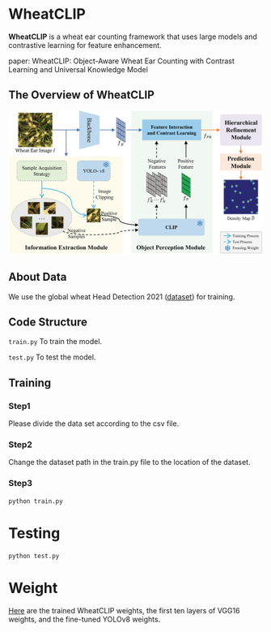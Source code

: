 # WheatCLIP

**WheatCLIP** is a wheat ear counting framework that uses large models and contrastive learning for feature enhancement.

paper: WheatCLIP: Object-Aware Wheat Ear Counting with Contrast Learning and Universal Knowledge Model
## The Overview of WheatCLIP
![](methodoverview.jpg)


## About Data
We use the global wheat Head Detection 2021 ([dataset](http://www.global-wheat.com/gwhd.html)) for training.

## Code Structure
`train.py` To train the model. 

`test.py` To test the model. 

## Training
### Step1  
Please divide the data set according to the csv file.

### Step2
Change the dataset path in the train.py file to the location of the dataset.

### Step3
```shell
python train.py
```
# Testing
```shell
python test.py 
```
# Weight
 [Here](https://pan.baidu.com/s/1Ts6YQszzqiltmb9FTSvHuA?pwd=9fgn) are the trained WheatCLIP weights, the first ten layers of VGG16 weights, and the fine-tuned YOLOv8 weights.
